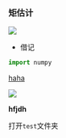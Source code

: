 ### 矩估计

![](http://ww1.sinaimg.cn/large/007h2PIsgy1g325cz1p4tj30i207s74a.jpg)



- 借记

```python
import numpy
```

[haha](<https://typora.io/#windows>)

![](http://ww1.sinaimg.cn/large/007h2PIsgy1g325cz1p4tj30i207s74a.jpg)



**hfjdh**

打开`test`文件夹







